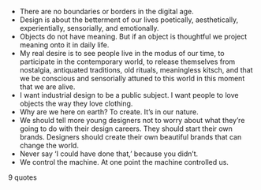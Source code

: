  - There are no boundaries or borders in the digital age.
 - Design is about the betterment of our lives poetically, aesthetically, experientially, sensorially, and emotionally.
 - Objects do not have meaning. But if an object is thoughtful we project meaning onto it in daily life.
 - My real desire is to see people live in the modus of our time, to participate in the contemporary world, to release themselves from nostalgia, antiquated traditions, old rituals, meaningless kitsch, and that we be conscious and sensorially attuned to this world in this moment that we are alive.
 - I want industrial design to be a public subject. I want people to love objects the way they love clothing.
 - Why are we here on earth? To create. It’s in our nature.
 - We should tell more young designers not to worry about what they’re going to do with their design careers. They should start their own brands. Designers should create their own beautiful brands that can change the world.
 - Never say ‘I could have done that,’ because you didn’t.
 - We control the machine. At one point the machine controlled us.

9 quotes